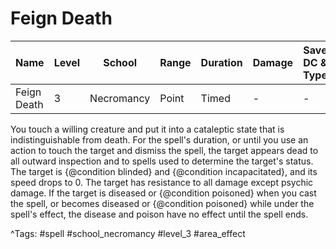 # Feign Death

| Name | Level | School | Range | Duration | Damage | Save DC & Type |
|------|-------|--------|-------|----------|--------|----------------|
| Feign Death | 3 | Necromancy | Point | Timed | - | - |

You touch a willing creature and put it into a cataleptic state that is indistinguishable from death. For the spell's duration, or until you use an action to touch the target and dismiss the spell, the target appears dead to all outward inspection and to spells used to determine the target's status. The target is {@condition blinded} and {@condition incapacitated}, and its speed drops to 0. The target has resistance to all damage except psychic damage. If the target is diseased or {@condition poisoned} when you cast the spell, or becomes diseased or {@condition poisoned} while under the spell's effect, the disease and poison have no effect until the spell ends.

^Tags: #spell #school_necromancy #level_3 #area_effect